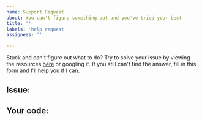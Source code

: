 ```yaml
---
name: Support Request
about: You can't figure something out and you've tried your best
title: ''
labels: 'help request'
assignees: ''

---
```


Stuck and can't figure out what to do? Try to solve your issue by viewing the resources [here](https://github.com/L1lith/Your-First-RPG#resources) or googling it. If you still can't find the answer, fill in this form and I'll help you if I can.

## Issue:
<!-- Describe your issue in detail, and include any error messages in full -->


## Your code:
<!-- Paste a link to your code below 
(if your issue doesn't have to do with writing code you can ignore this part)>
